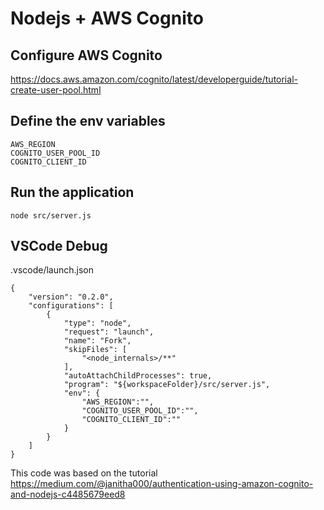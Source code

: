 # Nodejs + AWS Cognito

## Configure AWS Cognito

https://docs.aws.amazon.com/cognito/latest/developerguide/tutorial-create-user-pool.html


## Define the env variables
```
AWS_REGION
COGNITO_USER_POOL_ID
COGNITO_CLIENT_ID
```

## Run the application

```node src/server.js```


## VSCode Debug

.vscode/launch.json

```
{
    "version": "0.2.0",
    "configurations": [
        {
            "type": "node",
            "request": "launch",
            "name": "Fork",
            "skipFiles": [
                "<node_internals>/**"
            ],
            "autoAttachChildProcesses": true,
            "program": "${workspaceFolder}/src/server.js",
            "env": {
                "AWS_REGION":"",
                "COGNITO_USER_POOL_ID":"",
                "COGNITO_CLIENT_ID":""
            }
        }
    ]
}
```

This code was based on the tutorial
https://medium.com/@janitha000/authentication-using-amazon-cognito-and-nodejs-c4485679eed8 
